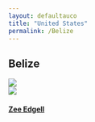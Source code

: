 ```yaml
---
layout: defaultauco
title: "United States"
permalink: /Belize
---
```

<div class="container-0">
    <div class="container-title">
        <span class="country"><h2>Belize</h2></span>
        <div class="photo-co">
          <img src="https://www.worldatlas.com/upload/ff/f2/89/bz-01.jpg" >
    </div>
</div>
<!-- partial:index.partial.html -->
<div class="container">
  <div class="timeline clearfix">
  <div class="vertical-line">
  <div id="post-1" class="vesti-col timeline-post">
   <div class="vesti-content-wrapper">
     <div class="photo">
       <img src="https://imgs.search.brave.com/s1UlN0Az-6uGgDYwuZ9GjPisBTWuWl5X3_5tWdu4bnI/rs:fit:800:644:1/g:ce/aHR0cHM6Ly9kMm1k/cXJhZXcwNmh4ei5j/bG91ZGZyb250Lm5l/dC9fZWlnaHRIdW5k/cmVkL2VkZ2VsbDAx/X2JvZHkuanBn">
       <div class="vesti-date-wrapper">
         <div class="vesti-date">
         </div>
       </div>
     </div>
     <div class="vesti-desc">
       <a class="desc-a" href="#">
         <h4><a href="/zedgell">Zee Edgell</a></h4>
       </a>
     </div>
   </div>
 </div>

<!-- partial -->
